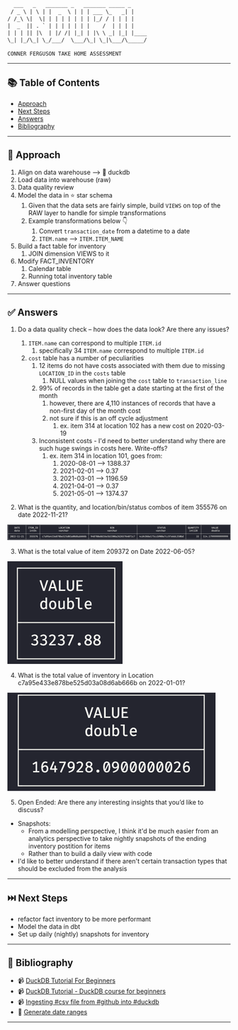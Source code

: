 

```
  ___   _   _______ _   _______ _____ _
 / _ \ | \ | |  _  \ | | | ___ \_   _| |
/ /_\ \|  \| | | | | | | | |_/ / | | | |
|  _  || . ` | | | | | | |    /  | | | |
| | | || |\  | |/ /| |_| | |\ \ _| |_| |____
\_| |_/\_| \_/___/  \___/\_| \_|\___/\_____/

```
`CONNER FERGUSON TAKE HOME ASSESSMENT`


---

## :books: Table of Contents

- [Approach](#-approach)
- [Next Steps](#next-steps)
- [Answers](#answers)
- [Bibliography](#book-bibliography)

---

## 🎯 Approach

1. Align on data warehouse --> :duck: duckdb
1. Load data into warehouse (raw)
1. Data quality review
1. Model the data in :star: star schema
    1. Given that the data sets are fairly simple, build `VIEWS` on top of the RAW layer to handle for simple transformations
    1. Example transformations below :point_down:
        1. Convert `transaction_date` from a datetime to a date
        1. `ITEM.name` --> `ITEM.ITEM_NAME`
1. Build a fact table for inventory
    1. JOIN dimension VIEWS to it
1. Modify FACT_INVENTORY
    1. Calendar table
    1. Running total inventory table
1. Answer questions

---

## :white_check_mark: Answers

1. Do a data quality check – how does the data look? Are there any issues?

    1. `ITEM.name` can correspond to multiple `ITEM.id`
        1. specifically 34 `ITEM.name` correspond to multiple `ITEM.id`
    1. `cost` table has a number of peculiarities
        1. 12 items do not have costs associated with them due to missing `LOCATION_ID` in the `costs` table
            1. NULL values when joining the `cost` table to `transaction_line`
        1. 99% of records in the table get a date starting at the first of the month
            1. however, there are 4,110 instances of records that have a non-first day of the month cost
            1. not sure if this is an off cycle adjustment
                1. ex. item 314 at location 102 has a new cost on 2020-03-19
        1. Inconsistent costs - I'd need to better understand why there are such huge swings in costs here. Write-offs?
            1. ex. item 314 in location 101, goes from:
                1. 2020-08-01 --> 1388.37
                1. 2021-02-01 -->    0.37
                1. 2021-03-01 --> 1196.59
                1. 2021-04-01 -->    0.37
                1. 2021-05-01 --> 1374.37

2. What is the quantity, and location/bin/status combos of item 355576 on date 2022-11-21?

![Question 4-A Answer](./images/question4-a.png)

3. What is the total value of item 209372 on Date 2022-06-05?

![Question 4-B Answer](./images/question4-b.png)

4. What is the total value of inventory in Location c7a95e433e878be525d03a08d6ab666b on 2022-01-01?

![Question 4-C Answer](./images/question4-c.png)

5. Open Ended: Are there any interesting insights that you’d like to discuss?

- Snapshots:
    - From a modelling perspective, I think it'd be much easier from an analytics perspective to take nightly snapshots of the ending inventory postition for items
    - Rather than to build a daily view with code
- I'd like to better understand if there aren't certain transaction types that should be excluded from the analysis


---

## :next_track_button: Next Steps
- refactor fact inventory to be more performant
- Model the data in dbt
- Set up daily (nightly) snapshots for inventory

---

## :book: Bibliography

- :video_camera: [DuckDB Tutorial For Beginners](https://www.youtube.com/watch?v=ZX5FdqzGT1E)
- :video_camera: [DuckDB Tutorial - DuckDB course for beginners](https://www.youtube.com/watch?v=AjsB6lM2-zw)
- :video_camera: [Ingesting #csv file from #github into #duckdb](https://www.youtube.com/shorts/49p4HyNFniE)
- :scroll: [Generate date ranges](https://gist.github.com/adityawarmanfw/0612333605d351f2f1fe5c87e1af20d2)

---